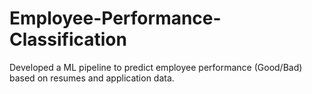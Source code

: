 # Employee-Performance-Classification
Developed a ML pipeline to predict employee performance (Good/Bad) based on resumes and application data.
